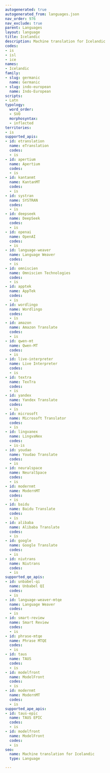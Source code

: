 ```yaml
---
autogenerated: true
autogenerated_from: languages.json
nav_order: 976
nav_exclude: true
parent: Languages
layout: language
title: Icelandic
description: Machine translation for Icelandic
codes:
- is
- isl
- ice
names:
- Icelandic
family:
- slug: germanic
  name: Germanic
- slug: indo-european
  name: Indo-European
scripts:
- Latn
typology:
  word_order:
  - SVO
  morphosyntax:
  - inflected
territories:
- is
supported_apis:
- id: etranslation
  name: eTranslation
  codes:
  - is
- id: apertium
  name: Apertium
  codes:
  - is
- id: kantanmt
  name: KantanMT
  codes:
  - is
- id: systran
  name: SYSTRAN
  codes:
  - is
- id: deepseek
  name: DeepSeek
  codes:
  - is
- id: openai
  name: OpenAI
  codes:
  - is
- id: language-weaver
  name: Language Weaver
  codes:
  - is
- id: omniscien
  name: Omniscien Technologies
  codes:
  - is
- id: apptek
  name: AppTek
  codes:
  - is
- id: wordlingo
  name: Wordlingo
  codes:
  - is
- id: amazon
  name: Amazon Translate
  codes:
  - is
- id: qwen-mt
  name: Qwen-MT
  codes:
  - is
- id: live-interpreter
  name: Live Interpreter
  codes:
  - is
- id: textra
  name: TexTra
  codes:
  - is
- id: yandex
  name: Yandex Translate
  codes:
  - is
- id: microsoft
  name: Microsoft Translator
  codes:
  - is
- id: lingvanex
  name: LingvaNex
  codes:
  - is-is
- id: youdao
  name: Youdao Translate
  codes:
  - is
- id: neuralspace
  name: NeuralSpace
  codes:
  - is
- id: modernmt
  name: ModernMT
  codes:
  - is
- id: baidu
  name: Baidu Translate
  codes:
  - is
- id: alibaba
  name: Alibaba Translate
  codes:
  - is
- id: google
  name: Google Translate
  codes:
  - is
- id: niutrans
  name: Niutrans
  codes:
  - is
supported_qe_apis:
- id: unbabel-qi
  name: Unbabel QI
  codes:
  - is
- id: language-weaver-mtqe
  name: Language Weaver
  codes:
  - is
- id: smart-review
  name: Smart Review
  codes:
  - is
- id: phrase-mtqe
  name: Phrase MTQE
  codes:
  - is
- id: taus
  name: TAUS
  codes:
  - is
- id: modelfront
  name: ModelFront
  codes:
  - is
- id: modernmt
  name: ModernMT
  codes:
  - is
supported_ape_apis:
- id: taus-epic
  name: TAUS EPIC
  codes:
  - is
- id: modelfront
  name: ModelFront
  codes:
  - is
seo:
  name: Machine translation for Icelandic
  type: Language

---
```


